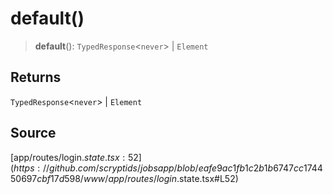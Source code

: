 # default()

> **default**(): `TypedResponse`\<`never`\> \| `Element`

## Returns

`TypedResponse`\<`never`\> \| `Element`

## Source

[app/routes/login.$state.tsx:52](https://github.com/scryptids/jobsapp/blob/eafe9ac1fb1c2b1b6747cc174450697cbf17d598/www/app/routes/login.$state.tsx#L52)
